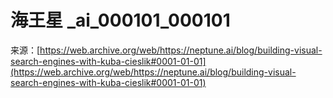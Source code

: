 # 海王星 _ai_000101_000101

来源：[https://web.archive.org/web/https://neptune.ai/blog/building-visual-search-engines-with-kuba-cieslik#0001-01-01](https://web.archive.org/web/https://neptune.ai/blog/building-visual-search-engines-with-kuba-cieslik#0001-01-01)